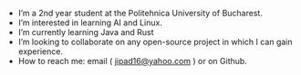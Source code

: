 - I’m a 2nd year student at the Politehnica University of Bucharest.
- I’m interested in learning AI and Linux.
- I’m currently learning  Java and Rust
- I’m looking to collaborate on any open-source project in which I can gain experience.
- How to reach me: email ( jipad16@yahoo.com ) or on Github.

<!---
JADarius/JADarius is a ✨ special ✨ repository because its `README.md` (this file) appears on your GitHub profile.
You can click the Preview link to take a look at your changes.
--->
